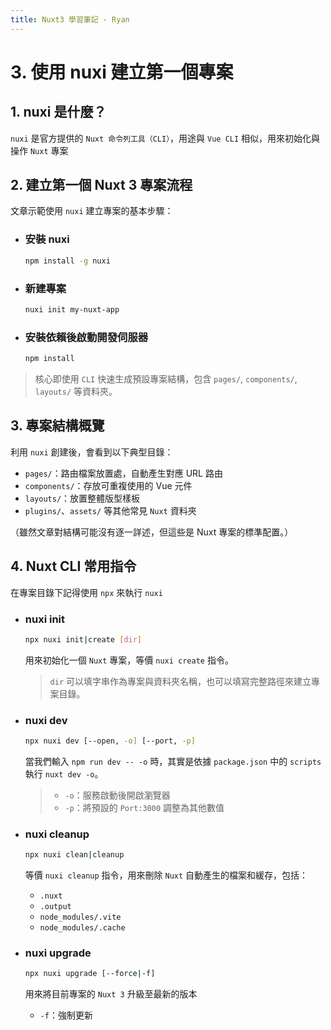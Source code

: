 ```yaml
---
title: Nuxt3 學習筆記 - Ryan
---
```


# 3. 使用 nuxi 建立第一個專案
## 1. nuxi 是什麼？
  `nuxi` 是官方提供的 `Nuxt 命令列工具（CLI）`，用途與 `Vue CLI` 相似，用來初始化與操作 `Nuxt` 專案

## 2. 建立第一個 Nuxt 3 專案流程
  文章示範使用 `nuxi` 建立專案的基本步驟：
  - ### 安裝 nuxi
    ```sh
    npm install -g nuxi
    ```

  - ### 新建專案
    ```sh
    nuxi init my-nuxt-app
    ```

  - ### 安裝依賴後啟動開發伺服器
    ```sh
    npm install
    ```

  > 核心即使用 `CLI` 快速生成預設專案結構，包含 `pages/`, `components/`, `layouts/` 等資料夾。

## 3. 專案結構概覽
  利用 `nuxi` 創建後，會看到以下典型目錄：
  - `pages/`：路由檔案放置處，自動產生對應 URL 路由
  - `components/`：存放可重複使用的 Vue 元件
  - `layouts/`：放置整體版型樣板
  - `plugins/`、`assets/` 等其他常見 `Nuxt` 資料夾

（雖然文章對結構可能沒有逐一詳述，但這些是 Nuxt 專案的標準配置。）

## 4. Nuxt CLI 常用指令
  在專案目錄下記得使用 `npx` 來執行 `nuxi`

  - ### nuxi init
    ```sh
    npx nuxi init|create [dir]
    ```
    用來初始化一個 `Nuxt` 專案，等價 `nuxi create` 指令。

    > `dir` 可以填字串作為專案與資料夾名稱，也可以填寫完整路徑來建立專案目錄。

  - ### nuxi dev
    ```sh
    npx nuxi dev [--open, -o] [--port, -p]
    ```
    當我們輸入 `npm run dev -- -o` 時，其實是依據 `package.json` 中的 `scripts` 執行 `nuxt dev -o`。

    > - `-o`：服務啟動後開啟瀏覽器
    > - `-p`：將預設的 `Port:3000` 調整為其他數值

  - ### nuxi cleanup
    ```sh
    npx nuxi clean|cleanup
    ```
    等價 `nuxi cleanup` 指令，用來刪除 `Nuxt` 自動產生的檔案和緩存，包括：
    - `.nuxt`
    - `.output`
    - `node_modules/.vite`
    - `node_modules/.cache`

  - ### nuxi upgrade
    ```sh
    npx nuxi upgrade [--force|-f]
    ```
    用來將目前專案的 `Nuxt 3` 升級至最新的版本
    - `-f`：強制更新